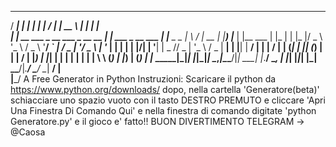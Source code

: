  _____                           _                     _               __  __          _____       _           _  
/ ____|                         | |                   | |             |  \/  |        |  __ \    | |         | |  
| |  __  ___ _ __   ___ _ __ __ _| |_ ___  _ __ ___    | |__  _   _    | \ / |_ __    | |__) |___ | |__   ___ | |_
| | |_ |/ _ \ '_ \ / _ \ '__/ _` | __/ _ \| '__/ _ \  | '_ \| | | |   | |\/| | '__|   |  _  // _ \| '_ \ / _ \| __|
| |__| |  __/ | | |  __/ | | (_| | || (_) | | |  __/   | |_) | |_| |   | |  | | |      | | \ \ (_) | |_) | (_) | |_
\_____|\___|_| |_|\___|_|  \__,_|\__\___/|_|  \___|   |_.__/ \__, |   |_|  |_|_|      |_|  \_\___/|_.__/ \___/ \__|
                                                              __/ |                                            
                                                             |___/
A Free Generator in Python
Instruzioni:
Scaricare il python da https://www.python.org/downloads/ dopo, nella cartella 'Generatore(beta)' schiacciare uno spazio vuoto con il tasto DESTRO PREMUTO e cliccare 'Apri Una Finestra Di Comando Qui' e nella finestra di comando digitate 'python Generatore.py' e il gioco e' fatto!!
BUON DIVERTIMENTO
TELEGRAM -> @Caosa
